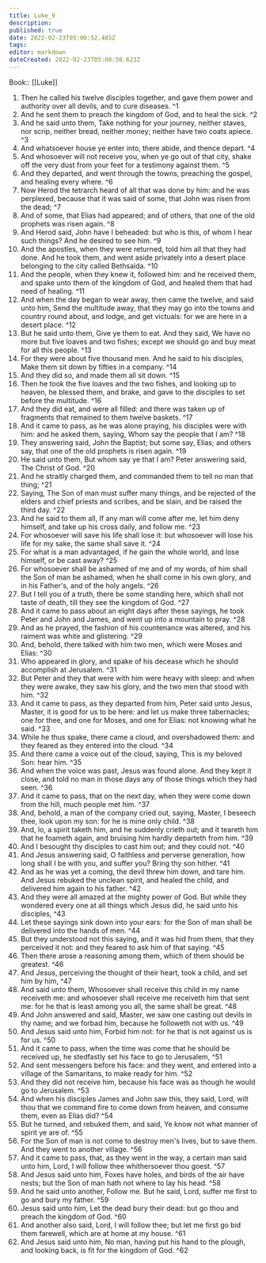 ```yaml
---
title: Luke_9
description: 
published: true
date: 2022-02-23T05:00:52.485Z
tags: 
editor: markdown
dateCreated: 2022-02-23T05:00:50.623Z
---
```


 Book:: [[Luke]]
 1. Then he called his twelve disciples together, and gave them power and authority over all devils, and to cure diseases. ^1
 2. And he sent them to preach the kingdom of God, and to heal the sick. ^2
 3. And he said unto them, Take nothing for your journey, neither staves, nor scrip, neither bread, neither money; neither have two coats apiece. ^3
 4. And whatsoever house ye enter into, there abide, and thence depart. ^4
 5. And whosoever will not receive you, when ye go out of that city, shake off the very dust from your feet for a testimony against them. ^5
 6. And they departed, and went through the towns, preaching the gospel, and healing every where. ^6
 7. Now Herod the tetrarch heard of all that was done by him: and he was perplexed, because that it was said of some, that John was risen from the dead; ^7
 8. And of some, that Elias had appeared; and of others, that one of the old prophets was risen again. ^8
 9. And Herod said, John have I beheaded: but who is this, of whom I hear such things? And he desired to see him. ^9
 10. And the apostles, when they were returned, told him all that they had done. And he took them, and went aside privately into a desert place belonging to the city called Bethsaida. ^10
 11. And the people, when they knew it, followed him: and he received them, and spake unto them of the kingdom of God, and healed them that had need of healing. ^11
 12. And when the day began to wear away, then came the twelve, and said unto him, Send the multitude away, that they may go into the towns and country round about, and lodge, and get victuals: for we are here in a desert place. ^12
 13. But he said unto them, Give ye them to eat. And they said, We have no more but five loaves and two fishes; except we should go and buy meat for all this people. ^13
 14. For they were about five thousand men. And he said to his disciples, Make them sit down by fifties in a company. ^14
 15. And they did so, and made them all sit down. ^15
 16. Then he took the five loaves and the two fishes, and looking up to heaven, he blessed them, and brake, and gave to the disciples to set before the multitude. ^16
 17. And they did eat, and were all filled: and there was taken up of fragments that remained to them twelve baskets. ^17
 18. And it came to pass, as he was alone praying, his disciples were with him: and he asked them, saying, Whom say the people that I am? ^18
 19. They answering said, John the Baptist; but some say, Elias; and others say, that one of the old prophets is risen again. ^19
 20. He said unto them, But whom say ye that I am? Peter answering said, The Christ of God. ^20
 21. And he straitly charged them, and commanded them to tell no man that thing; ^21
 22. Saying, The Son of man must suffer many things, and be rejected of the elders and chief priests and scribes, and be slain, and be raised the third day. ^22
 23. And he said to them all, If any man will come after me, let him deny himself, and take up his cross daily, and follow me. ^23
 24. For whosoever will save his life shall lose it: but whosoever will lose his life for my sake, the same shall save it. ^24
 25. For what is a man advantaged, if he gain the whole world, and lose himself, or be cast away? ^25
 26. For whosoever shall be ashamed of me and of my words, of him shall the Son of man be ashamed, when he shall come in his own glory, and in his Father's, and of the holy angels. ^26
 27. But I tell you of a truth, there be some standing here, which shall not taste of death, till they see the kingdom of God. ^27
 28. And it came to pass about an eight days after these sayings, he took Peter and John and James, and went up into a mountain to pray. ^28
 29. And as he prayed, the fashion of his countenance was altered, and his raiment was white and glistering. ^29
 30. And, behold, there talked with him two men, which were Moses and Elias: ^30
 31. Who appeared in glory, and spake of his decease which he should accomplish at Jerusalem. ^31
 32. But Peter and they that were with him were heavy with sleep: and when they were awake, they saw his glory, and the two men that stood with him. ^32
 33. And it came to pass, as they departed from him, Peter said unto Jesus, Master, it is good for us to be here: and let us make three tabernacles; one for thee, and one for Moses, and one for Elias: not knowing what he said. ^33
 34. While he thus spake, there came a cloud, and overshadowed them: and they feared as they entered into the cloud. ^34
 35. And there came a voice out of the cloud, saying, This is my beloved Son: hear him. ^35
 36. And when the voice was past, Jesus was found alone. And they kept it close, and told no man in those days any of those things which they had seen. ^36
 37. And it came to pass, that on the next day, when they were come down from the hill, much people met him. ^37
 38. And, behold, a man of the company cried out, saying, Master, I beseech thee, look upon my son: for he is mine only child. ^38
 39. And, lo, a spirit taketh him, and he suddenly crieth out; and it teareth him that he foameth again, and bruising him hardly departeth from him. ^39
 40. And I besought thy disciples to cast him out; and they could not. ^40
 41. And Jesus answering said, O faithless and perverse generation, how long shall I be with you, and suffer you? Bring thy son hither. ^41
 42. And as he was yet a coming, the devil threw him down, and tare him. And Jesus rebuked the unclean spirit, and healed the child, and delivered him again to his father. ^42
 43. And they were all amazed at the mighty power of God. But while they wondered every one at all things which Jesus did, he said unto his disciples, ^43
 44. Let these sayings sink down into your ears: for the Son of man shall be delivered into the hands of men. ^44
 45. But they understood not this saying, and it was hid from them, that they perceived it not: and they feared to ask him of that saying. ^45
 46. Then there arose a reasoning among them, which of them should be greatest. ^46
 47. And Jesus, perceiving the thought of their heart, took a child, and set him by him, ^47
 48. And said unto them, Whosoever shall receive this child in my name receiveth me: and whosoever shall receive me receiveth him that sent me: for he that is least among you all, the same shall be great. ^48
 49. And John answered and said, Master, we saw one casting out devils in thy name; and we forbad him, because he followeth not with us. ^49
 50. And Jesus said unto him, Forbid him not: for he that is not against us is for us. ^50
 51. And it came to pass, when the time was come that he should be received up, he stedfastly set his face to go to Jerusalem, ^51
 52. And sent messengers before his face: and they went, and entered into a village of the Samaritans, to make ready for him. ^52
 53. And they did not receive him, because his face was as though he would go to Jerusalem. ^53
 54. And when his disciples James and John saw this, they said, Lord, wilt thou that we command fire to come down from heaven, and consume them, even as Elias did? ^54
 55. But he turned, and rebuked them, and said, Ye know not what manner of spirit ye are of. ^55
 56. For the Son of man is not come to destroy men's lives, but to save them. And they went to another village. ^56
 57. And it came to pass, that, as they went in the way, a certain man said unto him, Lord, I will follow thee whithersoever thou goest. ^57
 58. And Jesus said unto him, Foxes have holes, and birds of the air have nests; but the Son of man hath not where to lay his head. ^58
 59. And he said unto another, Follow me. But he said, Lord, suffer me first to go and bury my father. ^59
 60. Jesus said unto him, Let the dead bury their dead: but go thou and preach the kingdom of God. ^60
 61. And another also said, Lord, I will follow thee; but let me first go bid them farewell, which are at home at my house. ^61
 62. And Jesus said unto him, No man, having put his hand to the plough, and looking back, is fit for the kingdom of God. ^62
